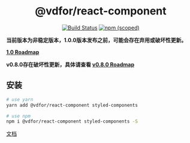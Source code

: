 <h1 align='center'>@vdfor/react-component</h1>

<div align='center'>

[![Build Status](https://travis-ci.org/vdfor/react-component.svg?branch=master)](https://travis-ci.org/vdfor/react-component)
[![npm (scoped)](https://img.shields.io/npm/v/@vdfor/react-component.svg)](https://www.npmjs.com/package/@vdfor/react-component)

</div>

**当前版本为非稳定版本，1.0.0版本发布之前，可能会存在弃用或破坏性更新。**

**[1.0 Roadmap](https://github.com/vdfor/react-component/issues/1)**

**v0.8.0存在破坏性更新，具体请查看 [v0.8.0 Roadmap](https://github.com/vdfor/react-component/issues/5)**

## 安装

```bash
# use yarn
yarn add @vdfor/react-component styled-components

# use npm
npm i @vdfor/react-component styled-components -S
```

[文档](https://www.yuque.com/docs/share/88e95cf2-dcf4-48f1-a4cb-96d01ee53bff)

